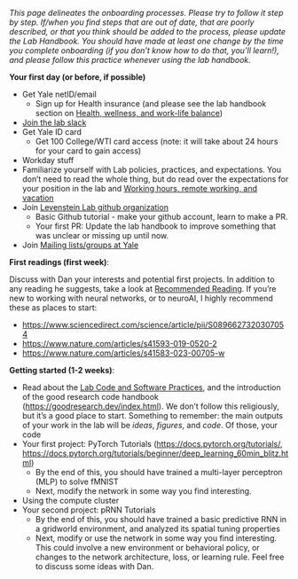 *This page delineates the onboarding processes. Please try to follow it step by step. If/when you find steps that are out of date, that are poorly described, or that you think should be added to the process, please update the Lab Handbook. You should have made at least one change by the time you complete onboarding (if you don’t know how to do that, you’ll learn!), and please follow this practice whenever using the lab handbook.*

**Your first day (or before, if possible)**
- Get Yale netID/email
    - Sign up for Health insurance (and please see the lab handbook section on [Health, wellness, and work-life balance](https://www.notion.so/Health-wellness-and-work-life-balance-2700350ea7a68038b2b4f1e1102c12a1?pvs=21))
- [Join the lab slack](https://join.slack.com/t/levensteinlab/shared_invite/zt-3coybbilg-4v5vsK2SFpaGU~NH5QD1lA)
- Get Yale ID card
    - Get 100 College/WTI card access (note: it will take about 24 hours for your card to gain access)
- Workday stuff
- Familiarize yourself with Lab policies, practices, and expectations. You don’t need to read the whole thing, but do read over the expectations for your position in the lab and [Working hours, remote working, and vacation](https://www.notion.so/Working-hours-remote-working-and-vacation-2650350ea7a680e69cf6c1e591d1a87f?pvs=21)
- Join [Levenstein Lab github organization](https://github.com/LevensteinLab)
    - Basic Github tutorial - make your github account, learn to make a PR.
    - Your first PR: Update the lab handbook to improve something that was unclear or missing up until now.
- Join [Mailing lists/groups at Yale](https://www.notion.so/Mailing-lists-groups-at-Yale-2620350ea7a680a1a329e025a8dad6ba?pvs=21)

**First readings (first week)**:

Discuss with Dan your interests and potential first projects. In addition to any reading he suggests, take a look at [Recommended Reading](https://www.notion.so/Recommended-Reading-2620350ea7a680f1bc87fded38009158?pvs=21). If you’re new to working with neural networks, or to neuroAI, I highly recommend these as places to start:

- https://www.sciencedirect.com/science/article/pii/S0896627320307054
- https://www.nature.com/articles/s41593-019-0520-2
- https://www.nature.com/articles/s41583-023-00705-w

**Getting started (1-2 weeks)**:

- Read about the [Lab Code and Software Practices](https://www.notion.so/Lab-Code-and-Software-Practices-2840350ea7a6800a8b1cd1d3e4ed05b3?pvs=21), and the introduction of the good research code handbook (https://goodresearch.dev/index.html). We don’t follow this religiously, but it’s a good place to start. Something to remember: the main outputs of your work in the lab will be *ideas*, *figures*, and *code*. Of those, your code
- Your first project: PyTorch Tutorials (https://docs.pytorch.org/tutorials/, https://docs.pytorch.org/tutorials/beginner/deep_learning_60min_blitz.html)
    - By the end of this, you should have trained a multi-layer perceptron (MLP) to solve fMNIST
    - Next, modify the network in some way you find interesting.
- Using the compute cluster
- Your second project: pRNN Tutorials
    - By the end of this, you should have trained a basic predictive RNN in a gridworld environment, and analyzed its spatial tuning properties
    - Next, modify or use the network in some way you find interesting. This could involve a new environment or behavioral policy, or changes to the network architecture, loss, or learning rule. Feel free to discuss some ideas with Dan.

